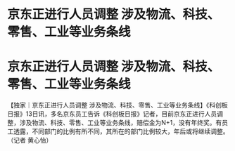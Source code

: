 # 京东正进行人员调整 涉及物流、科技、零售、工业等业务条线

# 京东正进行人员调整 涉及物流、科技、零售、工业等业务条线

【独家｜京东正进行人员调整
涉及物流、科技、零售、工业等业务条线】《科创板日报》13日讯，多名京东员工告诉《科创板日报》记者，目前京东正进行人员调整，涉及物流、科技、零售、工业等业务条线，赔偿金为N+1，没有年终奖。有员工透露，不同部门的比例有所不同，其所在的部门比例较大，年后或将继续调整。（记者
黄心怡）

